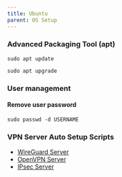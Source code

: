 ```yaml
---
title: Ubuntu
parent: OS Setup
---
```


### Advanced Packaging Tool (apt)

```shell
sudo apt update
```

```shell
sudo apt upgrade
```

### User management

#### Remove user password

```shell
sudo passwd -d USERNAME
```

### VPN Server Auto Setup Scripts

- [WireGuard Server](https://github.com/hwdsl2/wireguard-install)
- [OpenVPN Server](https://github.com/hwdsl2/openvpn-install)
- [IPsec Server](https://github.com/hwdsl2/setup-ipsec-vpn)